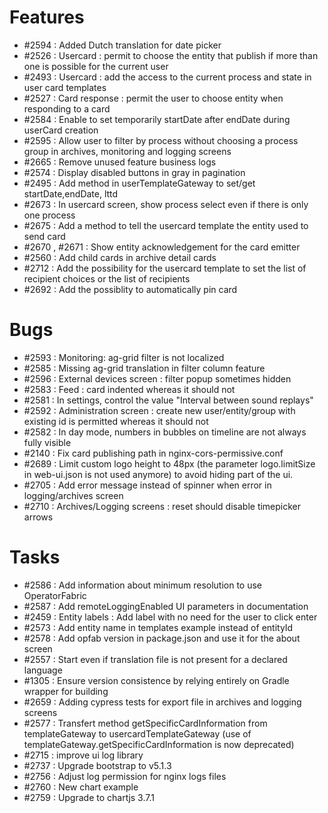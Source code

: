 # Features

- #2594 : Added Dutch translation for date picker
- #2526 : Usercard : permit to choose the entity that publish if more than one is possible for the current user
- #2493 : Usercard : add the access to the current process and state in user card templates
- #2527 : Card response : permit the user to choose entity when responding to a card
- #2584 : Enable to set temporarily startDate after endDate during userCard creation
- #2595 : Allow user to filter by process without choosing a process group in archives, monitoring and logging screens
- #2665 : Remove unused feature business logs
- #2574 : Display disabled buttons in gray in pagination
- #2495 : Add method in userTemplateGateway to set/get startDate,endDate, lttd
- #2673 : In usercard screen, show process select even if there is only one process
- #2675 : Add a method to tell the usercard template the entity used to send card
- #2670 , #2671 : Show entity acknowledgement for the card emitter
- #2560 : Add child cards in archive detail cards
- #2712 : Add the possibility for the usercard template to set the list of recipient choices or the list of recipients
- #2692 : Add the possiblity to automatically pin card 

# Bugs

- #2593 : Monitoring: ag-grid filter is not localized
- #2585 : Missing ag-grid translation in filter column feature
- #2596 : External devices screen : filter popup sometimes hidden
- #2583 : Feed : card indented whereas it should not
- #2581 : In settings, control the value "Interval between sound replays"
- #2592 : Administration screen : create new user/entity/group with existing id is permitted whereas it should not
- #2582 : In day mode, numbers in bubbles on timeline are not always fully visible
- #2140 : Fix card publishing path in nginx-cors-permissive.conf
- #2689 : Limit custom logo height to 48px (the parameter logo.limitSize in web-ui.json is not used anymore) to avoid hiding part of the ui.
- #2705 : Add error message instead of spinner when error in logging/archives screen
- #2710 : Archives/Logging screens : reset should disable timepicker arrows

# Tasks

- #2586 : Add information about minimum resolution to use OperatorFabric
- #2587 : Add remoteLoggingEnabled UI parameters in documentation
- #2459 : Entity labels : Add label with no need for the user to click enter
- #2573 : Add entity name in templates example instead of entityId
- #2578 : Add opfab version in package.json and use it for the about screen
- #2557 : Start even if translation file is not present for a declared language
- #1305 : Ensure version consistence by relying entirely on Gradle wrapper for building
- #2659 : Adding cypress tests for export file in archives and logging screens
- #2577 : Transfert method getSpecificCardInformation from templateGateway to usercardTemplateGateway (use of templateGateway.getSpecificCardInformation is now deprecated)
- #2715 : improve ui log library
- #2737 : Upgrade bootstrap to v5.1.3
- #2756 : Adjust log permission for nginx logs files
- #2760 : New chart example
- #2759 : Upgrade to chartjs 3.7.1
